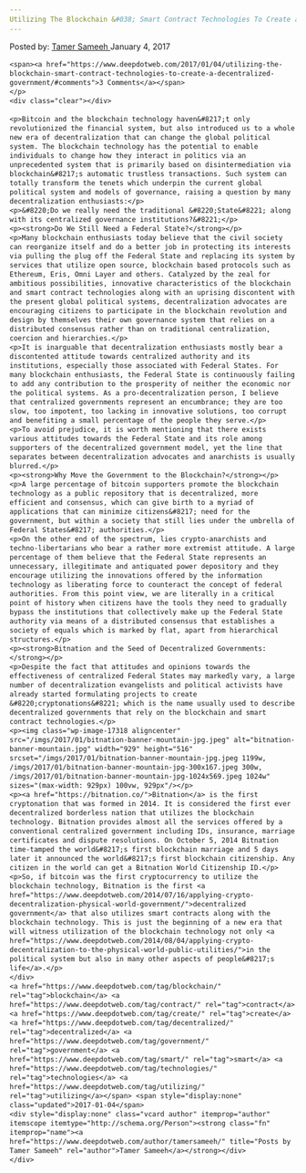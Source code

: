 ```yaml
---
Utilizing The Blockchain &#038; Smart Contract Technologies To Create a Decentralized Government
---
```

<article class="post-listing post-17309 post type-post status-publish format-standard has-post-thumbnail hentry  tag-blockchain tag-contract tag-create tag-decentralized tag-government tag-smart tag-technologies tag-utilizing">
    <div class="post-inner">
        <span>Posted by: <a href="https://www.deepdotweb.com/author/tamersameeh/" title="">Tamer Sameeh </a></span>
    <span>January 4, 2017</span>
    
    <span><a href="https://www.deepdotweb.com/2017/01/04/utilizing-the-blockchain-smart-contract-technologies-to-create-a-decentralized-government/#comments">3 Comments</a></span>
    </p>
    <div class="clear"></div>
    
    <p>Bitcoin and the blockchain technology haven&#8217;t only revolutionized the financial system, but also introduced us to a whole new era of decentralization that can change the global political system. The blockchain technology has the potential to enable individuals to change how they interact in politics via an unprecedented system that is primarily based on disintermediation via blockchain&#8217;s automatic trustless transactions. Such system can totally transform the tenets which underpin the current global political system and models of governance, raising a question by many decentralization enthusiasts:</p>
    <p>&#8220;Do we really need the traditional &#8220;State&#8221; along with its centralized governance institutions?&#8221;</p>
    <p><strong>Do We Still Need a Federal State?</strong></p>
    <p>Many blockchain enthusiasts today believe that the civil society can reorganize itself and do a better job in protecting its interests via pulling the plug off the Federal State and replacing its system by services that utilize open source, blockchain based protocols such as Ethereum, Eris, Omni Layer and others. Catalyzed by the zeal for ambitious possibilities, innovative characteristics of the blockchain and smart contract technologies along with an uprising discontent with the present global political systems, decentralization advocates are encouraging citizens to participate in the blockchain revolution and design by themselves their own governance system that relies on a distributed consensus rather than on traditional centralization, coercion and hierarchies.</p>
    <p>It is inarguable that decentralization enthusiasts mostly bear a discontented attitude towards centralized authority and its institutions, especially those associated with Federal States. For many blockchain enthusiasts, the Federal State is continuously failing to add any contribution to the prosperity of neither the economic nor the political systems. As a pro-decentralization person, I believe that centralized governments represent an encumbrance; they are too slow, too impotent, too lacking in innovative solutions, too corrupt and benefiting a small percentage of the people they serve.</p>
    <p>To avoid prejudice, it is worth mentioning that there exists various attitudes towards the Federal State and its role among supporters of the decentralized government model, yet the line that separates between decentralization advocates and anarchists is usually blurred.</p>
    <p><strong>Why Move the Government to the Blockchain?</strong></p>
    <p>A large percentage of bitcoin supporters promote the blockchain technology as a public repository that is decentralized, more efficient and consensus, which can give birth to a myriad of applications that can minimize citizens&#8217; need for the government, but within a society that still lies under the umbrella of Federal States&#8217; authorities.</p>
    <p>On the other end of the spectrum, lies crypto-anarchists and techno-libertarians who bear a rather more extremist attitude. A large percentage of them believe that the Federal State represents an unnecessary, illegitimate and antiquated power depository and they encourage utilizing the innovations offered by the information technology as liberating force to counteract the concept of federal authorities. From this point view, we are literally in a critical point of history when citizens have the tools they need to gradually bypass the institutions that collectively make up the Federal State authority via means of a distributed consensus that establishes a society of equals which is marked by flat, apart from hierarchical structures.</p>
    <p><strong>Bitnation and the Seed of Decentralized Governments:</strong></p>
    <p>Despite the fact that attitudes and opinions towards the effectiveness of centralized Federal States may markedly vary, a large number of decentralization evangelists and political activists have already started formulating projects to create &#8220;cryptonations&#8221; which is the name usually used to describe decentralized governments that rely on the blockchain and smart contract technologies.</p>
    <p><img class="wp-image-17318 aligncenter" src="/imgs/2017/01/bitnation-banner-mountain-jpg.jpeg" alt="bitnation-banner-mountain.jpg" width="929" height="516" srcset="/imgs/2017/01/bitnation-banner-mountain-jpg.jpeg 1199w, /imgs/2017/01/bitnation-banner-mountain-jpg-300x167.jpeg 300w, /imgs/2017/01/bitnation-banner-mountain-jpg-1024x569.jpeg 1024w" sizes="(max-width: 929px) 100vw, 929px"/></p>
    <p><a href="https://bitnation.co/">Bitnation</a> is the first cryptonation that was formed in 2014. It is considered the first ever decentralized borderless nation that utilizes the blockchain technology. Bitnation provides almost all the services offered by a conventional centralized government including IDs, insurance, marriage certificates and dispute resolutions. On October 5, 2014 Bitnation time-tamped the world&#8217;s first blockchain marriage and 5 days later it announced the world&#8217;s first blockchain citizenship. Any citizen in the world can get a Bitnation World Citizenship ID.</p>
    <p>So, if bitcoin was the first cryptocurrency to utilize the blockchain technology, Bitnation is the first <a href="https://www.deepdotweb.com/2014/07/16/applying-crypto-decentralization-physical-world-government/">decentralized government</a> that also utilizes smart contracts along with the blockchain technology. This is just the beginning of a new era that will witness utilization of the blockchain technology not only <a href="https://www.deepdotweb.com/2014/08/04/applying-crypto-decentralization-to-the-physical-world-public-utilities/">in the political system but also in many other aspects of people&#8217;s life</a>.</p>
    </div>
    <a href="https://www.deepdotweb.com/tag/blockchain/" rel="tag">blockchain</a> <a href="https://www.deepdotweb.com/tag/contract/" rel="tag">contract</a> <a href="https://www.deepdotweb.com/tag/create/" rel="tag">create</a> <a href="https://www.deepdotweb.com/tag/decentralized/" rel="tag">decentralized</a> <a href="https://www.deepdotweb.com/tag/government/" rel="tag">government</a> <a href="https://www.deepdotweb.com/tag/smart/" rel="tag">smart</a> <a href="https://www.deepdotweb.com/tag/technologies/" rel="tag">technologies</a> <a href="https://www.deepdotweb.com/tag/utilizing/" rel="tag">utilizing</a></span> <span style="display:none" class="updated">2017-01-04</span>
    <div style="display:none" class="vcard author" itemprop="author" itemscope itemtype="http://schema.org/Person"><strong class="fn" itemprop="name"><a href="https://www.deepdotweb.com/author/tamersameeh/" title="Posts by Tamer Sameeh" rel="author">Tamer Sameeh</a></strong></div>
    </div>
</article>

